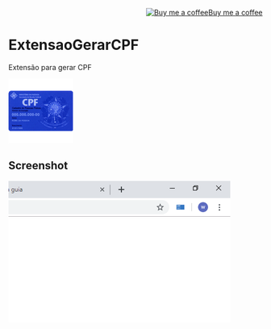 <p align="right"><a target="_blank" href="https://ko-fi.com/wictorchaves"><img src="https://www.buymeacoffee.com/assets/img/BMC-btn-logo.svg" alt="Buy me a coffee">Buy me a coffee</a></p>

# ExtensaoGerarCPF
 Extensão para gerar CPF
 
<p><img src="https://github.com/wictorChaves/ExtensaoGerarCPF/raw/master/images/icon128.png"></p>

## Screenshot
 
<p><img src="https://github.com/wictorChaves/ExtensaoGerarCPF/raw/master/screenshot/440x280.png"></p>
